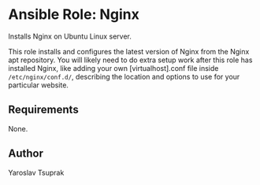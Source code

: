 # Ansible Role: Nginx

Installs Nginx on Ubuntu Linux server.

This role installs and configures the latest version of Nginx from the Nginx apt repository.
You will likely need to do extra setup work after this role has installed Nginx, like adding your own [virtualhost].conf file inside `/etc/nginx/conf.d/`, describing the location and options to use for your particular website.

## Requirements

None.

## Author

Yaroslav Tsuprak
